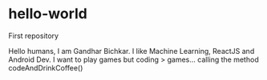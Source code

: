 # hello-world
First repository

Hello humans,
  I am Gandhar Bichkar. I like Machine Learning, ReactJS and Android Dev.
  I want to play games but coding > games... calling the method codeAndDrinkCoffee()
